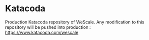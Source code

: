 # Katacoda

Production Katacoda repository of WeScale. Any modification to this repository will be pushed into production : https://www.katacoda.com/wescale 
